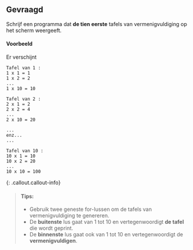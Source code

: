 ## Gevraagd
Schrijf een programma dat **de tien eerste** tafels van vermenigvuldiging op het scherm weergeeft.


#### Voorbeeld

Er verschijnt
```
Tafel van 1 :
1 x 1 = 1
1 x 2 = 2
...
1 x 10 = 10

Tafel van 2 :
2 x 1 = 2
2 x 2 = 4
...
2 x 10 = 20

...
enz...
...

Tafel van 10 :
10 x 1 = 10
10 x 2 = 20
...
10 x 10 = 100
```

{: .callout.callout-info}
>#### Tips: 
>- Gebruik twee geneste for-lussen om de tafels van vermenigvuldiging te genereren. 
>- De **buitenste** lus gaat van 1 tot 10 en vertegenwoordigt **de tafel** die wordt geprint. 
>- De **binnenste** lus gaat ook van 1 tot 10 en vertegenwoordigt de **vermenigvuldigen**.
